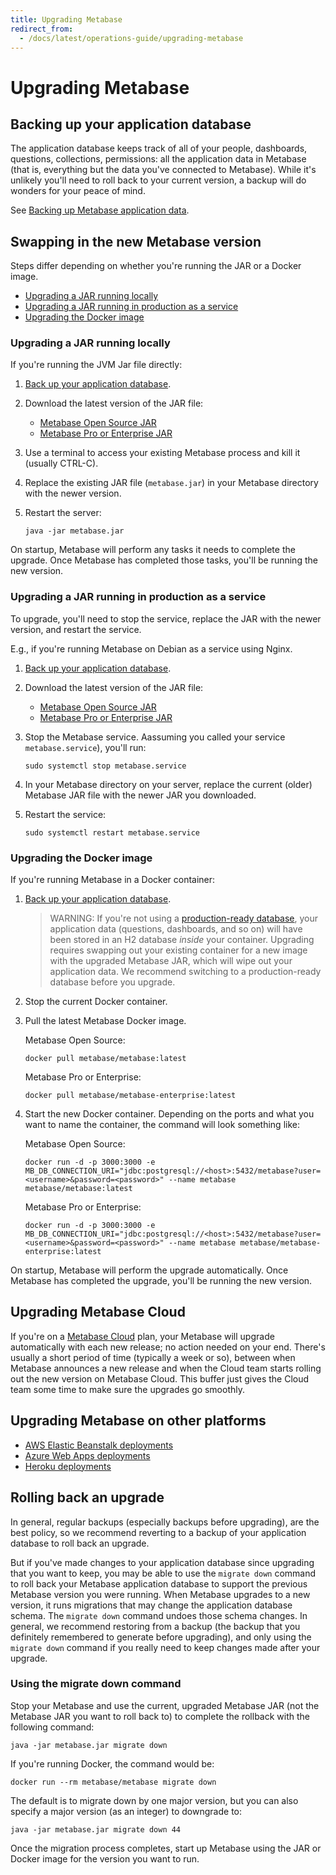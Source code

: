 ```yaml
---
title: Upgrading Metabase
redirect_from:
  - /docs/latest/operations-guide/upgrading-metabase
---
```


# Upgrading Metabase

## Backing up your application database

The application database keeps track of all of your people, dashboards, questions, collections, permissions: all the application data in Metabase (that is, everything but the data you've connected to Metabase). While it's unlikely you'll need to roll back to your current version, a backup will do wonders for your peace of mind.

See [Backing up Metabase application data](backing-up-metabase-application-data.md).

## Swapping in the new Metabase version

Steps differ depending on whether you're running the JAR or a Docker image.

- [Upgrading a JAR running locally](#upgrading-a-jar-running-locally)
- [Upgrading a JAR running in production as a service](#upgrading-a-jar-running-in-production-as-a-service)
- [Upgrading the Docker image](#upgrading-the-docker-image)

### Upgrading a JAR running locally

If you're running the JVM Jar file directly:

1. [Back up your application database](backing-up-metabase-application-data.md).

2. Download the latest version of the JAR file:

   - [Metabase Open Source JAR](https://www.metabase.com/start/oss/jar)
   - [Metabase Pro or Enterprise JAR](https://downloads.metabase.com/enterprise/latest/metabase.jar)

3. Use a terminal to access your existing Metabase process and kill it (usually CTRL-C).

4. Replace the existing JAR file (`metabase.jar`) in your Metabase directory with the newer version.

5. Restart the server:

   ```
   java -jar metabase.jar
   ```

On startup, Metabase will perform any tasks it needs to complete the upgrade. Once Metabase has completed those tasks, you'll be running the new version.

### Upgrading a JAR running in production as a service

To upgrade, you'll need to stop the service, replace the JAR with the newer version, and restart the service.

E.g., if you're running Metabase on Debian as a service using Nginx.

1. [Back up your application database](backing-up-metabase-application-data.md).

2. Download the latest version of the JAR file:

   - [Metabase Open Source JAR](https://www.metabase.com/start/oss/jar)
   - [Metabase Pro or Enterprise JAR](https://downloads.metabase.com/enterprise/latest/metabase.jar)

3. Stop the Metabase service. Aassuming you called your service `metabase.service`), you'll run:

   ```
   sudo systemctl stop metabase.service
   ```

4. In your Metabase directory on your server, replace the current (older) Metabase JAR file with the newer JAR you downloaded.

5. Restart the service:

   ```
   sudo systemctl restart metabase.service
   ```

### Upgrading the Docker image

If you're running Metabase in a Docker container:

1. [Back up your application database](backing-up-metabase-application-data.md).

   > WARNING: If you're not using a [production-ready database](migrating-from-h2.md), your application data (questions, dashboards, and so on) will have been stored in an H2 database _inside_ your container. Upgrading requires swapping out your existing container for a new image with the upgraded Metabase JAR, which will wipe out your application data. We recommend switching to a production-ready database before you upgrade.

2. Stop the current Docker container.

3. Pull the latest Metabase Docker image.

   Metabase Open Source:

   ```
   docker pull metabase/metabase:latest
   ```

   Metabase Pro or Enterprise:

   ```
   docker pull metabase/metabase-enterprise:latest
   ```

4. Start the new Docker container. Depending on the ports and what you want to name the container, the command will look something like:

   Metabase Open Source:

   ```
   docker run -d -p 3000:3000 -e MB_DB_CONNECTION_URI="jdbc:postgresql://<host>:5432/metabase?user=<username>&password=<password>" --name metabase metabase/metabase:latest
   ```

   Metabase Pro or Enterprise:

   ```
   docker run -d -p 3000:3000 -e MB_DB_CONNECTION_URI="jdbc:postgresql://<host>:5432/metabase?user=<username>&password=<password>" --name metabase metabase/metabase-enterprise:latest
   ```

On startup, Metabase will perform the upgrade automatically. Once Metabase has completed the upgrade, you'll be running the new version.

## Upgrading Metabase Cloud

If you're on a [Metabase Cloud](https://www.metabase.com/pricing) plan, your Metabase will upgrade automatically with each new release; no action needed on your end. There's usually a short period of time (typically a week or so), between when Metabase announces a new release and when the Cloud team starts rolling out the new version on Metabase Cloud. This buffer just gives the Cloud team some time to make sure the upgrades go smoothly.

## Upgrading Metabase on other platforms

- [AWS Elastic Beanstalk deployments](./running-metabase-on-elastic-beanstalk.md#deploying-new-versions-of-metabase-on-elastic-beanstalk)
- [Azure Web Apps deployments](./running-metabase-on-azure.md#additional-configurations)
- [Heroku deployments](./running-metabase-on-heroku.md#deploying-new-versions-of-metabase)

## Rolling back an upgrade

In general, regular backups (especially backups before upgrading), are the best policy, so we recommend reverting to a backup of your application database to roll back an upgrade.

But if you've made changes to your application database since upgrading that you want to keep, you may be able to use the `migrate down` command to roll back your Metabase application database to support the previous Metabase version you were running. When Metabase upgrades to a new version, it runs migrations that may change the application database schema. The `migrate down` command undoes those schema changes. In general, we recommend restoring from a backup (the backup that you definitely remembered to generate before upgrading), and only using the `migrate down` command if you really need to keep changes made after your upgrade.

### Using the migrate down command

Stop your Metabase and use the current, upgraded Metabase JAR (not the Metabase JAR you want to roll back to) to complete the rollback with the following command:

```
java -jar metabase.jar migrate down
```

If you're running Docker, the command would be:

```
docker run --rm metabase/metabase migrate down
```

The default is to migrate down by one major version, but you can also specify a major version (as an integer) to downgrade to:

```
java -jar metabase.jar migrate down 44
```

Once the migration process completes, start up Metabase using the JAR or Docker image for the version you want to run.
